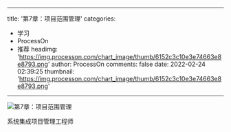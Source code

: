 
---
title: '第7章：项目范围管理'
categories: 
 - 学习
 - ProcessOn
 - 推荐
headimg: 'https://img.processon.com/chart_image/thumb/6152c3c10e3e74663e8e8793.png'
author: ProcessOn
comments: false
date: 2022-02-24 02:39:25
thumbnail: 'https://img.processon.com/chart_image/thumb/6152c3c10e3e74663e8e8793.png'
---

<div>   
<img class="thumb" alt="第7章：项目范围管理" src="https://img.processon.com/chart_image/thumb/6152c3c10e3e74663e8e8793.png" referrerpolicy="no-referrer">
<p>系统集成项目管理工程师</p>  
</div>
            